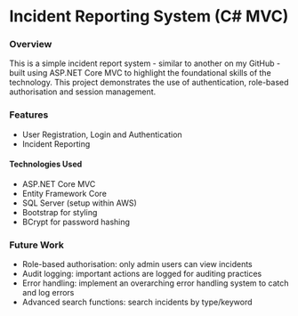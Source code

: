 # Incident Reporting System (C# MVC)
### Overview
This is a simple incident report system - similar to another on my GitHub - built using ASP.NET Core MVC to highlight the foundational skills of the technology. This project demonstrates the use of authentication, role-based authorisation and session management.

### Features
- User Registration, Login and Authentication
- Incident Reporting

 #### Technologies Used
- ASP.NET Core MVC
- Entity Framework Core
- SQL Server (setup within AWS)
- Bootstrap for styling
- BCrypt for password hashing


### Future Work
- Role-based authorisation: only admin users can view incidents
- Audit logging: important actions are logged for auditing practices
- Error handling: implement an overarching error handling system to catch and log errors
- Advanced search functions: search incidents by type/keyword
